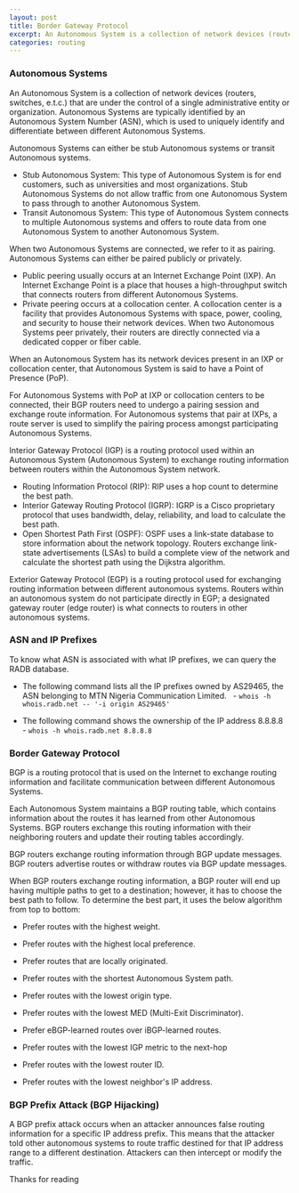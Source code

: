 ```yaml
---
layout: post
title: Border Gateway Protocol
excerpt: An Autonomous System is a collection of network devices (routers, switches, e.t.c.) that are under the control of a single administrative entity or organization. Autonomous Systems are typically identified by an Autonomous System Number (ASN), which is used to uniquely identify and differentiate between different Autonomous Systems.
categories: routing
---
```


### Autonomous Systems

An Autonomous System is a collection of network devices (routers, switches, e.t.c.) that are under the control of a single administrative entity or organization. Autonomous Systems are typically identified by an Autonomous System Number (ASN), which is used to uniquely identify and differentiate between different Autonomous Systems.

Autonomous Systems can either be stub Autonomous systems or transit Autonomous systems.
- Stub Autonomous System: This type of Autonomous System is for end customers, such as universities and most organizations. Stub Autonomous Systems do not allow traffic from one Autonomous System to pass through to another Autonomous System.
- Transit Autonomous System: This type of Autonomous System connects to multiple Autonomous systems and offers to route data from one Autonomous System to another Autonomous System.

When two Autonomous Systems are connected, we refer to it as pairing. Autonomous Systems can either be paired publicly or privately.
- Public peering usually occurs at an Internet Exchange Point (IXP). An Internet Exchange Point is a place that houses a high-throughput switch that connects routers from different Autonomous Systems.
- Private peering occurs at a collocation center. A collocation center is a facility that provides Autonomous Systems with space, power, cooling, and security to house their network devices. When two Autonomous Systems peer privately, their routers are directly connected via a dedicated copper or fiber cable.

When an Autonomous System has its network devices present in an IXP or collocation center, that Autonomous System is said to have a Point of Presence (PoP).

For Autonomous Systems with PoP at IXP or collocation centers to be connected, their BGP routers need to undergo a pairing session and exchange route information. For Autonomous systems that pair at IXPs, a route server is used to simplify the pairing process amongst participating Autonomous Systems.

Interior Gateway Protocol (IGP) is a routing protocol used within an Autonomous System (Autonomous System) to exchange routing information between routers within the Autonomous System network.
- Routing Information Protocol (RIP): RIP uses a hop count to determine the best path.
- Interior Gateway Routing Protocol (IGRP): IGRP is a Cisco proprietary protocol that uses bandwidth, delay, reliability, and load to calculate the best path.
- Open Shortest Path First (OSPF): OSPF uses a link-state database to store information about the network topology. Routers exchange link-state advertisements (LSAs) to build a complete view of the network and calculate the shortest path using the Dijkstra algorithm.

Exterior Gateway Protocol (EGP) is a routing protocol used for exchanging routing information between different autonomous systems. Routers within an autonomous system do not participate directly in EGP; a designated gateway router (edge router) is what connects to routers in other autonomous systems.


### ASN and IP Prefixes

To know what ASN is associated with what IP prefixes, we can query the RADB database.

- The following command lists all the IP prefixes owned by AS29465, the ASN belonging to MTN Nigeria Communication Limited.
  - `whois -h whois.radb.net -- '-i origin AS29465'`

- The following command shows the ownership of the IP address 8.8.8.8
  - `whois -h whois.radb.net 8.8.8.8`


### Border Gateway Protocol

BGP is a routing protocol that is used on the Internet to exchange routing information and facilitate communication between different Autonomous Systems.

Each Autonomous System maintains a BGP routing table, which contains information about the routes it has learned from other Autonomous Systems. BGP routers exchange this routing information with their neighboring routers and update their routing tables accordingly.

BGP routers exchange routing information through BGP update messages. BGP routers advertise routes or withdraw routes via BGP update messages.

When BGP routers exchange routing information, a BGP router will end up having multiple paths to get to a destination; however, it has to choose the best path to follow. To determine the best part, it uses the below algorithm from top to bottom:

- Prefer routes with the highest weight.

- Prefer routes with the highest local preference.

- Prefer routes that are locally originated.

- Prefer routes with the shortest Autonomous System path.

- Prefer routes with the lowest origin type.

- Prefer routes with the lowest MED (Multi-Exit Discriminator).

- Prefer eBGP-learned routes over iBGP-learned routes.

- Prefer routes with the lowest IGP metric to the next-hop

- Prefer routes with the lowest router ID.

- Prefer routes with the lowest neighbor's IP address.


### BGP Prefix Attack (BGP Hijacking)

A BGP prefix attack occurs when an attacker announces false routing information for a specific IP address prefix. This means that the attacker told other autonomous systems to route traffic destined for that IP address range to a different destination. Attackers can then intercept or modify the traffic.


Thanks for reading





